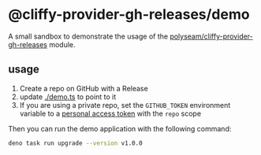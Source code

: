 # @cliffy-provider-gh-releases/demo

A small sandbox to demonstrate the usage of the
[polyseam/cliffy-provider-gh-releases](https://github.com/polyseam/cliffy-provider-gh-releases) module.

## usage

1. Create a repo on GitHub with a Release
2. update [./demo.ts](./demo.ts) to point to it
3. If you are using a private repo, set the `GITHUB_TOKEN` environment variable
   to a
   [personal access token](https://docs.github.com/en/github/authenticating-to-github/creating-a-personal-access-token)
   with the `repo` scope

Then you can run the demo application with the following command:

```sh
deno task run upgrade --version v1.0.0
```
